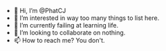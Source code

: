 - 👋 Hi, I’m @PhatCJ
- 👀 I’m interested in way too many things to list here.
- 🌱 I’m currently failing at learning life.
- 💞️ I’m looking to collaborate on nothing.
- 📫 How to reach me? You don't.
